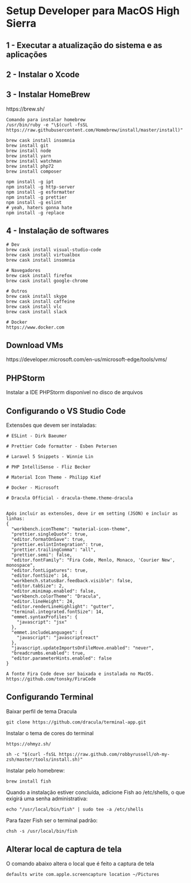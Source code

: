 <h1>Setup Developer para MacOS High Sierra</h1>

<h2>1 - Executar a atualização do sistema e as aplicações</h2>

<h2>2 - Instalar o Xcode</h2>

<h2>3 - Instalar HomeBrew</h2>
https://brew.sh/

```
Comando para instalar homebrew
/usr/bin/ruby -e "\$(curl -fsSL https://raw.githubusercontent.com/Homebrew/install/master/install)"

brew cask install insomnia
brew install git
brew install node
brew install yarn
brew install watchman
brew install php72
brew install composer

npm install -g ipt
npm install -g http-server
npm install -g esformatter
npm install -g prettier
npm install -g eslint
# yeah, haters gonna hate
npm install -g replace
```

<h2>4 - Instalação de softwares</h2>

```
# Dev
brew cask install visual-studio-code
brew cask install virtualbox
brew cask install insomnia

# Navegadores
brew cask install firefox
brew cask install google-chrome

# Outros
brew cask install skype
brew cask install caffeine
brew cask install vlc
brew cask install slack 

# Docker
https://www.docker.com

```

<h2>Download VMs</h2>
https://developer.microsoft.com/en-us/microsoft-edge/tools/vms/

<h2>PHPStorm</h2>
Instalar a IDE PHPStorm disponível no disco de arquivos

<h2>Configurando o VS Studio Code</h2>
Extensões que devem ser instaladas:

```
# ESLint - Dirk Baeumer

# Prettier Code formatter - Esben Petersen

# Laravel 5 Snippets - Winnie Lin

# PHP IntelliSense - Fliz Becker 

# Material Icon Theme - Philipp Kief

# Docker - Microsoft

# Dracula Official - dracula-theme.theme-dracula


Após incluir as extensões, deve ir em setting (JSON) e incluir as linhas:
{
  "workbench.iconTheme": "material-icon-theme",
  "prettier.singleQuote": true,
  "editor.formatOnSave": true,
  "prettier.eslintIntegration": true,
  "prettier.trailingComma": "all",
  "prettier.semi": false,
  "editor.fontFamily": "Fira Code, Menlo, Monaco, 'Courier New', monospace",
  "editor.fontLigatures": true,
  "editor.fontSize": 14,
  "workbench.statusBar.feedback.visible": false,
  "editor.tabSize": 2,
  "editor.minimap.enabled": false,
  "workbench.colorTheme": "Dracula",
  "editor.lineHeight": 24,
  "editor.renderLineHighlight": "gutter",
  "terminal.integrated.fontSize": 14,
  "emmet.syntaxProfiles": {
    "javascript": "jsx"
  },
  "emmet.includeLanguages": {
    "javascript": "javascriptreact"
  },
  "javascript.updateImportsOnFileMove.enabled": "never",
  "breadcrumbs.enabled": true,
  "editor.parameterHints.enabled": false
}

A fonte Fira Code deve ser baixada e instalada no MacOS. https://github.com/tonsky/FiraCode

```

<h2>Configurando Terminal</h2>

Baixar perfil de tema Dracula
```
git clone https://github.com/dracula/terminal-app.git
```

Instalar o tema de cores do terminal
```
https://ohmyz.sh/

sh -c "$(curl -fsSL https://raw.github.com/robbyrussell/oh-my-zsh/master/tools/install.sh)"
```

Instalar pelo homebrew:
```
brew install fish
```

Quando a instalação estiver concluída, adicione Fish ao /etc/shells, o que exigirá uma senha administrativa:
```
echo "/usr/local/bin/fish" | sudo tee -a /etc/shells
```

Para fazer Fish ser o terminal padrão:
```
chsh -s /usr/local/bin/fish
```

<h2>Alterar local de captura de tela</h2>
O comando abaixo altera o local que é feito a captura de tela

```
defaults write com.apple.screencapture location ~/Pictures
```




